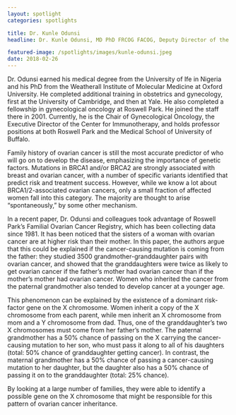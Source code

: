 ```yaml
---
layout: spotlight
categories: spotlights

title: Dr. Kunle Odunsi
headline: Dr. Kunle Odunsi, MD PhD FRCOG FACOG, Deputy Director of the Roswell Park Comprehensive Cancer Center (University of Buffalo).<p> Dr. Odunsi is a leading expert in the development of vaccine-based treatments for gynecologic cancers (e.g. cervical and ovarian cancers).

featured-image: /spotlights/images/kunle-odunsi.jpeg
date: 2018-02-26
---
```


Dr. Odunsi earned his medical degree from the University of Ife in Nigeria and his PhD from the Weatherall Institute of Molecular Medicine at Oxford University. He completed additional training in obstetrics and gynecology, first at the University of Cambridge, and then at Yale. He also completed a fellowship in gynecological oncology at Roswell Park. He joined the staff there in 2001. Currently, he is the Chair of Gynecological Oncology, the Executive Director of the Center for Immunotherapy, and holds professor positions at both Roswell Park and the Medical School of University of Buffalo.

Family history of ovarian cancer is still the most accurate predictor of who will go on to develop the disease, emphasizing the importance of genetic factors. Mutations in BRCA1 and/or BRCA2 are strongly associated with breast and ovarian cancer, with a number of specific variants identified that predict risk and treatment success. However, while we know a lot about BRCA1/2-associated ovarian cancers, only a small fraction of affected women fall into this category. The majority are thought to arise “spontaneously,” by some other mechanism.

In a recent paper, Dr. Odunsi and colleagues took advantage of Roswell Park’s Familial Ovarian Cancer Registry, which has been collecting data since 1981. It has been noticed that the sisters of a woman with ovarian cancer are at higher risk than their mother. In this paper, the authors argue that this could be explained if the cancer-causing mutation is coming from the father: they studied 3500 grandmother-granddaughter pairs with ovarian cancer, and showed that the granddaughters were twice as likely to get ovarian cancer if the father’s mother had ovarian cancer than if the mother’s mother had ovarian cancer. Women who inherited the cancer from the paternal grandmother also tended to develop cancer at a younger age.

This phenomenon can be explained by the existence of a dominant risk-factor gene on the X chromosome. Women inherit a copy of the X chromosome from each parent, while men inherit an X chromosome from mom and a Y chromosome from dad. Thus, one of the granddaughter’s two X chromosomes must come from her father’s mother. The paternal grandmother has a 50% chance of passing on the X carrying the cancer-causing mutation to her son, who must pass it along to all of his daughters (total: 50% chance of granddaughter getting cancer). In contrast, the maternal grandmother has a 50% chance of passing a cancer-causing mutation to her daughter, but the daughter also has a 50% chance of passing it on to the granddaughter (total: 25% chance).

By looking at a large number of families, they were able to identify a possible gene on the X chromosome that might be responsible for this pattern of ovarian cancer inheritance.